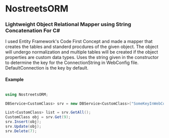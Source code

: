# NostreetsORM
###  Lightweight Object Relational Mapper using String Concatenation For C#
I used Entity Framework's Code First Concept and made a mapper that creates the tables and standerd procdures of the given object. The object will undergo normalization and multiple tables will be created if the object properties are custom data types. Uses the string given in the constructor to determine the key for the ConnectionString in WebConfig file. DefaultConnection is the key by default.

#### Example
```C#

using NostreetsORM;

DBService<CustomClass> srv = new DBService<CustomClass>("SomeKeyInWebConfig");

List<CustomClass> list = srv.GetAll();
CustomClass obj = srv.Get(9);
srv.Insert(obj);
srv.Update(obj);
srv.Delete(7);

```
